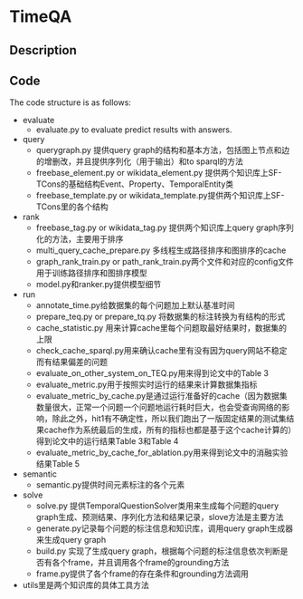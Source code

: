# TimeQA

## Description
## Code

The code structure is as follows:

- evaluate
  - evaluate.py to evaluate predict results with answers.
- query
  - querygraph.py 提供query graph的结构和基本方法，包括图上节点和边的增删改，并且提供序列化（用于输出）和to sparql的方法
  - freebase_element.py or wikidata_element.py  提供两个知识库上SF-TCons的基础结构Event、Property、TemporalEntity类
  - freebase_template.py or wikidata_template.py提供两个知识库上SF-TCons里的各个结构
- rank
  - freebase_tag.py or wikidata_tag.py 提供两个知识库上query graph序列化的方法，主要用于排序
  - multi_query_cache_prepare.py 多线程生成路径排序和图排序的cache
  - graph_rank_train.py or path_rank_train.py两个文件和对应的config文件用于训练路径排序和图排序模型
  - model.py和ranker.py提供模型细节
- run
  - annotate_time.py给数据集的每个问题加上默认基准时间
  - prepare_teq.py or prepare_tq.py 将数据集的标注转换为有结构的形式
  - cache_statistic.py 用来计算cache里每个问题取最好结果时，数据集的上限
  - check_cache_sparql.py用来确认cache里有没有因为query网站不稳定而有结果偏差的问题
  - evaluate_on_other_system_on_TEQ.py用来得到论文中的Table 3
  - evaluate_metric.py用于按照实时运行的结果来计算数据集指标
  - evaluate_metric_by_cache.py是通过运行准备好的cache（因为数据集数量很大，正常一个问题一个问题地运行耗时巨大，也会受查询网络的影响，除此之外，hit1有不确定性，所以我们跑出了一版固定结果的测试集结果cache作为系统最后的生成，所有的指标也都是基于这个cache计算的）得到论文中的运行结果Table 3和Table 4
  - evaluate_metric_by_cache_for_ablation.py用来得到论文中的消融实验结果Table 5
- semantic
  - semantic.py提供时间元素标注的各个元素
- solve
  - solve.py 提供TemporalQuestionSolver类用来生成每个问题的query graph生成、预测结果、序列化方法和结果记录，slove方法是主要方法
  - generate.py记录每个问题的标注信息和知识库，调用query graph生成器来生成query graph
  - build.py 实现了生成query graph，根据每个问题的标注信息依次判断是否有各个frame，并且调用各个frame的grounding方法
  - frame.py提供了各个frame的存在条件和grounding方法调用
- utils里是两个知识库的具体工具方法

